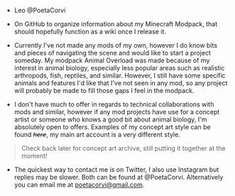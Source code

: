 + Leo @PoetaCorvi

+ On GitHub to organize information about my Minecraft Modpack, that should hopefully function as a wiki once I release it.

+ Currently I've not made any mods of my own, however I do know bits and pieces of navigating the scene and would like to start a project someday. My modpack Animal Overload
was made because of my interest in animal biology, especially less popular areas such as realistic arthropods, fish, reptiles, and similar. 
However, I still have some specific animals and features I'd like that I've not seen in any mod, so any project will probably be made to fill those gaps I feel in the modpack.

+ I don't have much to offer in regards to technical collaborations with mods and similar, however if any mod projects have use for a concept artist or someone who knows a good
bit about animal biology, I'm absolutely open to offers. Examples of my concept art style can be found ~~_here_~~, my main art account is a very different style. 
>Check back later for concept art archive, still putting it together at the moment!

+ The quickest way to contact me is on Twitter, I also use Instagram but replies may be slower. Both can be found at @PoetaCorvi. Alternatively you can email me at
poetacorvi@gmail.com.
